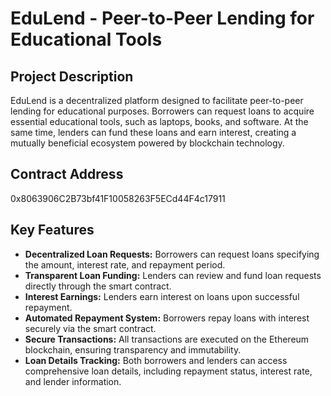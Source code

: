 # EduLend - Peer-to-Peer Lending for Educational Tools

## Project Description
EduLend is a decentralized platform designed to facilitate peer-to-peer lending for educational purposes. Borrowers can request loans to acquire essential educational tools, such as laptops, books, and software. At the same time, lenders can fund these loans and earn interest, creating a mutually beneficial ecosystem powered by blockchain technology.

## Contract Address
0x8063906C2B73bf41F10058263F5ECd44F4c17911

## Key Features
- **Decentralized Loan Requests:** Borrowers can request loans specifying the amount, interest rate, and repayment period.
- **Transparent Loan Funding:** Lenders can review and fund loan requests directly through the smart contract.
- **Interest Earnings:** Lenders earn interest on loans upon successful repayment.
- **Automated Repayment System:** Borrowers repay loans with interest securely via the smart contract.
- **Secure Transactions:** All transactions are executed on the Ethereum blockchain, ensuring transparency and immutability.
- **Loan Details Tracking:** Both borrowers and lenders can access comprehensive loan details, including repayment status, interest rate, and lender information.

